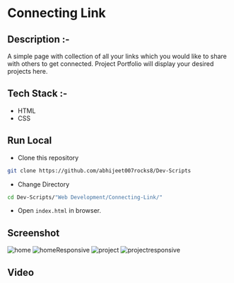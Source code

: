 # Connecting Link

## Description :-

A simple page with collection of all your links which you would like to share with others to get connected.
Project Portfolio will display your desired projects here.

## Tech Stack :-

- HTML
- CSS

## Run Local

* Clone this repository

```bash
git clone https://github.com/abhijeet007rocks8/Dev-Scripts
```

* Change Directory

```bash
cd Dev-Scripts/"Web Development/Connecting-Link/"
```

* Open `index.html` in browser.

## Screenshot

![home](https://user-images.githubusercontent.com/88632352/164958391-c56798b9-c484-4880-b208-957c01b58584.png)
![homeResponsive](https://user-images.githubusercontent.com/88632352/164958394-8e5c9184-b297-4192-bb25-6c050c9296c3.png)
![project](https://user-images.githubusercontent.com/88632352/164958395-1e208a47-2b11-4940-a361-84f0885ddee5.png)
![projectresponsive](https://user-images.githubusercontent.com/88632352/164958396-8f7580c6-2304-482b-be6a-2dbc67fc243c.png)


## Video


